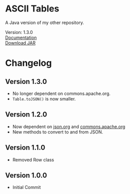 # ASCII Tables
A Java version of my other repository.

Version: 1.3.0  
[Documentation](http://spedwards.github.io/projects/javaASCIITables/docs/index.html?me/spedwards/table/Table.html)  
[Download JAR](http://spedwards.github.io/projects/javaASCIITables/ascii-table-1.3.0.jar)


# Changelog
## Version 1.3.0

 - No longer dependent on commons.apache.org.
 - `Table.toJSON()` is now smaller.

## Version 1.2.0

 - Now dependent on [json.org](http://www.json.org/java/index.html) and [commons.apache.org](https://commons.apache.org/)
 - New methods to convert to and from JSON.

## Version 1.1.0

 - Removed Row class

## Version 1.0.0

 - Initial Commit
